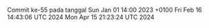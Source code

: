 Commit ke-55 pada tanggal Sun Jan 01 14:00 2023 +0100
Fri Feb 16 14:43:06 UTC 2024
Mon Apr 15 21:23:24 UTC 2024
